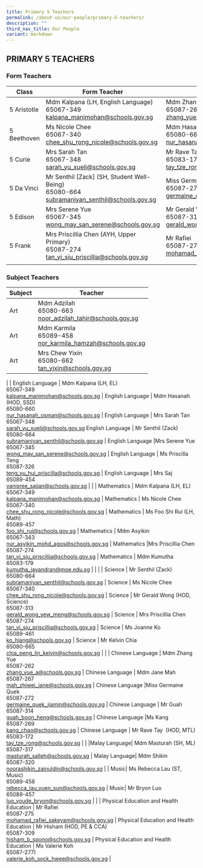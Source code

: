 ```yaml
---
title: Primary 5 Teachers
permalink: /about-us/our-people/primary-5-teachers/
description: ""
third_nav_title: Our People
variant: markdown
---
```

## PRIMARY 5 TEACHERS

### Form Teachers

| Class | Form Teacher | Form Teacher |
|---|---|---|
| 5 Aristotle | Mdm Kalpana (LH, English Language)<br>65067-349<br>[kalpana\_manimohan@schools.gov.sg](mailto:kalpana\_manimohan@schools.gov.sg) | Mdm Zhang Yue<br>65087-262<br>[zhang\_yue\_a@schools.gov.sg](mailto:zhang\_yue\_a@schools.gov.sg) |
| 5 Beethoven | Ms Nicole Chee<br>65067-340<br>[chee\_shu\_rong\_nicole@schools.gov.sg](mailto:chee\_shu\_rong\_nicole@schools.gov.sg) | Mdm Hasanah (HOD, SSD)<br>65080-660<br>[nur\_hasanah\_osman@schools.gov.sg](mailto:nur\_hasanah\_osman@schools.gov.sg) |
| 5 Curie | Mrs Sarah Tan<br>65067-348<br>[sarah\_yu\_xueli@schools.gov.sg](mailto:sarah\_yu\_xueli@schools.gov.sg) | Mr Rave Tay (HOD, MTL)<br>65083-172<br>[tay\_tze\_rong@schools.gov.sg](mailto:tay\_tze\_rong@schools.gov.sg) |
| 5 Da Vinci | Mr Senthil [Zack] (SH, Student Well-Being)<br>65080-664<br>[subramaniyan\_senthil@schools.gov.sg](mailto:subramaniyan\_senthil@schools.gov.sg) | Miss Germaine Quek<br>65087-272<br>[germaine\_quek\_jiamin@schools.gov.sg](mailto:germaine\_quek\_jiamin@schools.gov.sg) |
| 5 Edison | Mrs Serene Yue<br>65067-345<br>[wong\_may\_san\_serene@schools.gov.sg](mailto:wong\_may\_san\_serene@schools.gov.sg) | Mr Gerald Wong (HOD, Science)<br>65087-313<br>[gerald\_wong\_yew\_meng@schools.gov.sg](mailto:gerald\_wong\_yew\_meng@schools.gov.sg) |
| 5 Frank | Mrs Priscillia Chen (AYH, Upper Primary)<br>65087-274<br>[tan\_yi\_siu\_priscillia@schools.gov.sg](mailto:tan\_yi\_siu\_priscillia@schools.gov.sg) | Mr Rafiei<br>65087-275<br>[mohamad\_rafiei\_sakeyam@schools.gov.sg](mailto:mohamad\_rafiei\_sakeyam@schools.gov.sg) |
| | | |

### Subject Teachers

| Subject | Teacher |
|---|---|
| Art | Mdm Adzilah<br>65080-663<br>[noor\_adzilah\_tahir@schools.gov.sg](mailto:noor\_adzilah\_tahir@schools.gov.sg) |
Art | Mdm Karmila<br>65089-458<br>[nor\_karmila\_hamzah@schools.gov.sg](mailto:nor\_karmila\_hamzah@schools.gov.sg)
Art | Mrs Chew Yixin<br>65080-662<br>[tan\_yixin@schools.gov.sg](mailto:tan\_yixin@schools.gov.sg)
|
| English Language | Mdm Kalpana (LH, EL)<br>65067-349<br>[kalpana\_manimohan@schools.gov.sg](mailto:kalpana\_manimohan@schools.gov.sg) |
 English Language | Mdm Hasanah (HOD, SSD)<br>65080-660<br>[nur\_hasanah\_osman@schools.gov.sg](mailto:nur\_hasanah\_osman@schools.gov.sg) |
 English Language | Mrs Sarah Tan<br>65067-348<br>[sarah\_yu\_xueli@schools.gov.sg](mailto:sarah\_yu\_xueli@schools.gov.sg)
 English Language | Mr Senthil (Zack)<br>65080-664<br>[subramaniyan\_senthil@schools.gov.sg](mailto:subramaniyan\_senthil@schools.gov.sg) |
 English Language |Mrs Serene Yue<br>65067-345<br>[wong\_may\_san\_serene@schools.gov.sg](mailto:wong\_may\_san\_serene@schools.gov.sg) |
 English Language | Ms Priscilla Teng<br>65087-326<br>[teng\_yu\_hui\_priscilla@schools.gov.sg](mailto:teng\_yu\_hui\_priscilla@schools.gov.sg) | 
 English Language | Mrs Saj<br>65089-454<br>[vanisree\_sajjan@schools.gov.sg](mailto:vanisree\_sajjan@schools.gov.sg) | 
|
| Mathematics  | Mdm Kalpana (LH, EL)<br>65067-349<br>[kalpana\_manimohan@schools.gov.sg](mailto:kalpana\_manimohan@schools.gov.sg) |
 Mathematics  | Ms Nicole Chee<br>65067-340<br>[chee\_shu\_rong\_nicole@schools.gov.sg](mailto:chee\_shu\_rong\_nicole@schools.gov.sg) |
  Mathematics  | Ms Foo Shi Rui (LH, Math)<br>65089-457<br>[foo\_shi\_rui@schools.gov.sg](mailto:foo\_shi\_rui@schools.gov.sg) |
 Mathematics  | Mdm Asyikin<br>65067-343<br>[nur\_asyikin\_mohd\_agos@schools.gov.sg](mailto:nur\_asyikin\_mohd\_agos@schools.gov.sg) |
 Mathematics  |Mrs Priscillia Chen<br>65087-274<br>[tan\_yi\_siu\_priscillia@schools.gov.sg](mailto:tan\_yi\_siu\_priscillia@schools.gov.sg) |
 Mathematics  | Mdm Kumutha<br>65083-179<br>[kumutha\_jayandran@moe.edu.sg](mailto:kumutha\_jayandran@moe.edu.sg) | |
|
| Science | Mr Senthil (Zack)<br>65080-664<br>[subramaniyan\_senthil@schools.gov.sg](mailto:subramaniyan\_senthil@schools.gov.sg) |
Science | Ms Nicole Chee<br>65067-340<br>[chee\_shu\_rong\_nicole@schools.gov.sg](mailto:chee\_shu\_rong\_nicole@schools.gov.sg) |
Science | Mr Gerald Wong (HOD, Science)<br>65087-313<br>[gerald\_wong\_yew\_meng@schools.gov.sg](mailto:gerald\_wong\_yew\_meng@schools.gov.sg) |
Science | Mrs Priscillia Chen<br>65087-274<br>[tan\_yi\_siu\_priscillia@schools.gov.sg](mailto:tan\_yi\_siu\_priscillia@schools.gov.sg) |
Science | Ms Joanne Ko<br>65089-461<br>[ko\_hiang@schools.gov.sg](mailto:ko\_hiang@schools.gov.sg) |
Science | Mr Kelvin Chia<br>65080-665<br>[chia\_peng\_lin\_kelvin@schools.gov.sg](mailto:chia\_peng\_lin\_kelvin@schools.gov.sg)  |
|
| Chinese Language | Mdm Zhang Yue<br>65087-262<br>[zhang\_yue\_a@schools.gov.sg](mailto:zhang\_yue\_a@schools.gov.sg) |
Chinese Language | Mdm Jane Mah<br>65087-267<br>[mah\_zhiwei\_jane@schools.gov.sg](mailto:mah\_zhiwei\_jane@schools.gov.sg) |
Chinese Language |Miss Germaine Quek<br>65087-272<br>[germaine\_quek\_jiamin@schools.gov.sg](mailto:germaine\_quek\_jiamin@schools.gov.sg) |
Chinese Language | Mr Guah <br>65087-314<br>[guah\_boon\_heng@schools.gov.sg](mailto:guah\_boon\_heng@schools.gov.sg) |
Chinese Language |Ms Kang<br>65087-269<br>[kang\_chao@schools.gov.sg](mailto:kang\_chao@schools.gov.sg) |
Chinese Language | Mr&nbsp;Rave Tay&nbsp;&nbsp;(HOD, MTL)<br>65083-172<br>[tay\_tze\_rong@schools.gov.sg](mailto:tay\_tze\_rong@schools.gov.sg) |
|
|Malay Language| Mdm Masturah (SH, ML)<br>65087-317<br>[masturah\_salleh@schools.gov.sg](mailto:masturah\_salleh@schools.gov.sg) |
Malay Language| Mdm Shikin<br>65087-320<br>[noorashikin\_zainuldin@schools.gov.sg](mailto:noorashikin\_zainuldin@schools.gov.sg) |
|
Music| Ms Rebecca Lau (ST, Music)<br>65089-456<br>[rebecca\_lau\_yuen\_sun@schools.gov.sg](mailto:rebecca\_lau\_yuen\_sun@schools.gov.sg) |
Music| Mr Bryon Luo<br>65089-457<br>[luo\_youde\_bryon@schools.gov.sg](mailto:luo\_youde\_bryon@schools.gov.sg) |
|
| Physical Education and Health Education | Mr Rafiei<br>65087-275<br>[mohamad\_rafiei\_sakeyam@schools.gov.sg](mailto:mohamad\_rafiei\_sakeyam@schools.gov.sg) |
Physical Education and Health Education | Mr&nbsp;Hisham (HOD, PE &amp; CCA)<br>65087-309<br>[hisham\_b\_spono@schools.gov.sg](mailto:hisham\_b\_spono@schools.gov.sg) |
Physical Education and Health Education | Ms Valerie Koh<br>65087-277)<br>[valerie\_koh\_sock\_hwee@schools.gov.sg](mailto:valerie\_koh\_sock\_hwee@schools.gov.sg) |